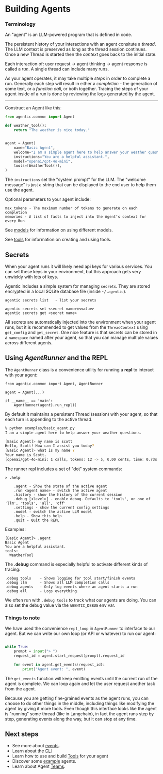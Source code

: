 # Building Agents

### Terminology

An "agent" is an LLM-powered program that is defined in code. 

The persistent history of your interactions with an agent consitute a _thread_. The LLM
context is preserved as long as the thread session continues. Once a new Thread is started then
the _context_ goes back to the initial state.

Each interaction of: user request -> agent thinking -> agent response is called a _run_.
A single thread can include many runs. 

As your agent operates, it may take multiple _steps_ in order to complete a run. Generally
each step will result in either a _completion_ - the generation of some text, or a _function call_,
or both together. Tracing the steps of your agent inside of a run is done by reviewing the logs
generated by the agent.

--------------

Construct an Agent like this:

```python
from agentic.common import Agent

def weather_tool():
    return "The weather is nice today."


agent = Agent(
    name="Basic Agent",
    welcome="I am a simple agent here to help answer your weather questions.",
    instructions="You are a helpful assistant.",
    model="openai/gpt-4o-mini",
    tools=[WeatherTool()],
)
```

The `instructions` set the "system prompt" for the LLM. The "welcome message" is just a string
that can be displayed to the end user to help them use the agent.

Optional parameters to your agent include:

    max_tokens - The maximum number of tokens to generate on each completion
    memories - A list of facts to inject into the Agent's context for every Run

See [models](../core-concepts/models.md) for information on using different models. 

See [tools](../tools/index.md) for information on creating and using tools.

## Secrets

When your agent runs it will likely need api keys for various services. You can set these
keys in your environment, but this approach gets very unwieldy with lots of keys.

Agentic includes a simple system for managing `secrets`. They are stored encrypted
in a local SQLite database file (inside `~/.agentic`).

    agentic secrets list   - list your secrets

    agentic secrets set <secret name>=<value>
    agentic secrets get <secret name>

All secrets are automatically injected into the environment when your agent runs,
but it is recommended to get values from the `ThreadContext` using `get_config` and `get_secret`.
One nice feature is that secrets can be stored in a `namespace` named after your agent, so
that you can manage multiple values across different agents.

## Using _AgentRunner_ and the REPL

The `AgentRunner` class is a convenience utility for running a **repl** to interact with your
agent:

```
from agentic.common import Agent, AgentRunner

agent = Agent(...)

if __name__ == 'main':
    AgentRunner(agent).run_repl()
```

By default it maintains a persistent Thread (session) with your agent, so that each turn is appending
to the active thread. 

```sh
% python examples/basic_agent.py 
I am a simple agent here to help answer your weather questions.

[Basic Agent]> my name is scott
Hello, Scott! How can I assist you today?
[Basic Agent]> what is my name ?
Your name is Scott.
[openai/gpt-4o-mini: 1 calls, tokens: 12 -> 5, 0.00 cents, time: 0.73s tc: 0.00 c, ctx: 40]
```

The runner repl includes a set of "dot" system commands:

```
> .help

    .agent - Show the state of the active agent
    .run <agent name> - switch the active agent
    .history - show the history of the current session
    .debug [<level>] - enable debug. Defaults to 'tools', or one of 'llm', 'tools', 'all', 'off'
    .settings - show the current config settings
    .model - switch the active LLM model
    .help - Show this help
    .quit - Quit the REPL
```

Examples:

```
[Basic Agent]> .agent
Basic Agent
You are a helpful assistant.
tools:
  WeatherTool
```

The **.debug** command is especially helpful to activate different kinds of tracing:

    .debug tools    - Shows logging for tool start/finish events
    .debug llm      - Shows all LLM completion calls
    .debug agents   - Only log events where an agent starts a run
    .debug all      - Logs everything

We often run with `.debug tools` to track what our agents are doing. You can also set
the debug value via the `AGENTIC_DEBUG` env var.

### Things to note

We have used the convenience `repl_loop` in `AgentRunner` to interface to our agent.
But we can write our own loop (or API or whatever) to run our agent:

```python

while True:
    prompt = input("> ")
    request_id = agent.start_request(prompt).request_id

    for event in agent.get_events(request_id):
        print("Agent event: ", event)
```

The `get_events` function will keep emitting events until the current run of the agent is
complete. We can loop again and let the user request another task from the agent.

Because you are getting fine-grained events as the agent runs, you can
choose to do other things in the middle, including things like modifying the agent
by giving it more tools. Even though this interface looks like the agent is
"running" some thread (like in Langchain), in fact the agent runs step by step, generating
events along the way, but it can stop at any time.

## Next steps

- See more about [events](../core-concepts/event-system.md).
- Learn about the [CLI](../interacting-with-agents/cli.md)
- Learn how to use and build [Tools](../tools/index.md) for your agent
- Discover some [example](../example-agents.md) agents.
- Learn about Agent [Teams](../building-agents/agent-teams.md).
